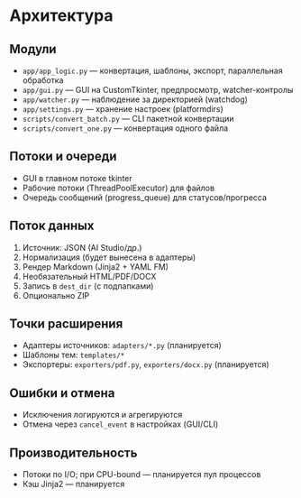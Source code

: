 # Архитектура

## Модули
- `app/app_logic.py` — конвертация, шаблоны, экспорт, параллельная обработка
- `app/gui.py` — GUI на CustomTkinter, предпросмотр, watcher-контролы
- `app/watcher.py` — наблюдение за директорией (watchdog)
- `app/settings.py` — хранение настроек (platformdirs)
- `scripts/convert_batch.py` — CLI пакетной конвертации
- `scripts/convert_one.py` — конвертация одного файла

## Потоки и очереди
- GUI в главном потоке tkinter
- Рабочие потоки (ThreadPoolExecutor) для файлов
- Очередь сообщений (progress_queue) для статусов/прогресса

## Поток данных
1) Источник: JSON (AI Studio/др.)
2) Нормализация (будет вынесена в адаптеры)
3) Рендер Markdown (Jinja2 + YAML FM)
4) Необязательный HTML/PDF/DOCX
5) Запись в `dest_dir` (с подпапками)
6) Опционально ZIP

## Точки расширения
- Адаптеры источников: `adapters/*.py` (планируется)
- Шаблоны тем: `templates/*`
- Экспортеры: `exporters/pdf.py`, `exporters/docx.py` (планируется)

## Ошибки и отмена
- Исключения логируются и агрегируются
- Отмена через `cancel_event` в настройках (GUI/CLI)

## Производительность
- Потоки по I/O; при CPU-bound — планируется пул процессов
- Кэш Jinja2 — планируется